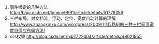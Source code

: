 1. 事件绑定的几种方法
http://blog.csdn.net/johnny0991/article/details/51778356
2. 三栏布局，对文档流，浮动，定位，宽度自动计算的理解
http://www.zhangxinxu.com/wordpress/2009/11/我熟知的三种三栏网页宽度自适应布局方法/
3. css权重
http://blog.csdn.net/hjb2722404/article/details/49021955